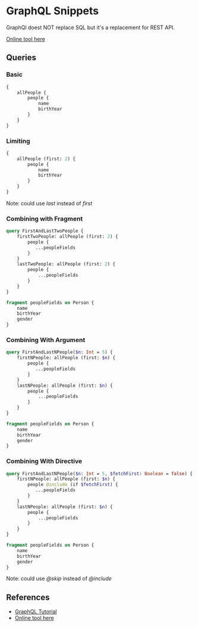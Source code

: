 # GraphQL Snippets

GraphQl doest NOT replace SQL but it's a replacement for REST API.

[Online tool here](https://graphql.github.io/swapi-graphql/)

## Queries

### Basic 
```graphql
{
    allPeople {
        people {
            name
            birthYear
        }
    }
}
```

### Limiting

```graphql
{
    allPeople (first: 2) {
        people {
            name
            birthYear
        }
    }
}
```
Note: could use _last_ instead of _first_

### Combining with Fragment


```graphql
query FirstAndLastTwoPeople {
    firstTwoPeople: allPeople (first: 2) {
        people {
           ...peopleFields
        }
    }
    lastTwoPeople: allPeople (first: 2) {
        people {
            ...peopleFields
        }
    }
}

fragment peopleFields on Person {
    name
    birthYear
    gender
}
```


### Combining With Argument

```graphql
query FirstAndLastNPeople($n: Int = 5) {
    firstNPeople: allPeople (first: $n) {
        people {
           ...peopleFields
        }
    }
    lastNPeople: allPeople (first: $n) {
        people {
            ...peopleFields
        }
    }
}

fragment peopleFields on Person {
    name
    birthYear
    gender
}
```

### Combining With Directive

```graphql
query FirstAndLastNPeople($n: Int = 5, $fetchFirst: Boolean = false) {
    firstNPeople: allPeople (first: $n) {
        people @include (if $fetchFirst) {
           ...peopleFields
        }
    }
    lastNPeople: allPeople (first: $n) {
        people {
            ...peopleFields
        }
    }
}

fragment peopleFields on Person {
    name
    birthYear
    gender
}
```

Note: could use *@skip* instead of *@include*

## References 

- [GraphQL Tutorial](https://www.tutorialspoint.com/graphql/index.htm)
- [Online tool here](https://graphql.github.io/swapi-graphql/)